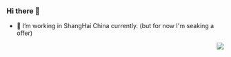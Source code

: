 ### Hi there 👋

- 🔭 I’m working in ShangHai China currently. (but for now I'm seaking a offer)


<img align="right" src="https://github-readme-stats.vercel.app/api?username=moocstudent&show_icons=true&theme=gruvbox" />
